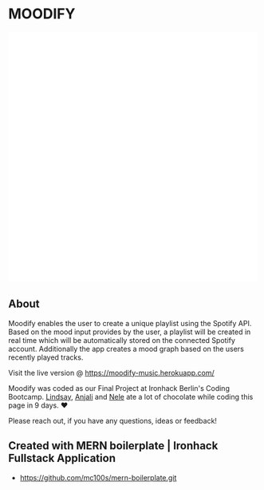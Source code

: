 # MOODIFY 

![Moodify Logo](./Moodify.png)

## About

Moodify enables the user to create a unique playlist using the Spotify API. Based on the mood input provides by the user, a playlist will be created in real time which will be automatically stored on the connected Spotify account. Additionally the app creates a mood graph based on the users recently played tracks.

Visit the live version @ https://moodify-music.herokuapp.com/

Moodify was coded as our Final Project at Ironhack Berlin's Coding Bootcamp. [Lindsay](https://github.com/L-Wilson "Lindsay"), [Anjali](https://github.com/anjapatel "Anjali") and [Nele](https://github.com/L-Wilson "Nele") ate a lot of chocolate while coding this page in 9 days. &hearts;

Please reach out, if you have any questions, ideas or feedback! 

## Created with MERN boilerplate | Ironhack Fullstack Application

- https://github.com/mc100s/mern-boilerplate.git 

